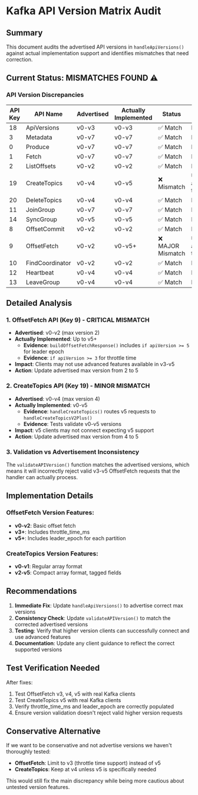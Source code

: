 # Kafka API Version Matrix Audit

## Summary
This document audits the advertised API versions in `handleApiVersions()` against actual implementation support and identifies mismatches that need correction.

## Current Status: MISMATCHES FOUND ⚠️

### API Version Discrepancies

| API Key | API Name | Advertised | Actually Implemented | Status | Action Needed |
|---------|----------|------------|---------------------|--------|---------------|
| 18 | ApiVersions | v0-v3 | v0-v3 | ✅ Match | None |
| 3 | Metadata | v0-v7 | v0-v7 | ✅ Match | None |
| 0 | Produce | v0-v7 | v0-v7 | ✅ Match | None |
| 1 | Fetch | v0-v7 | v0-v7 | ✅ Match | None |
| 2 | ListOffsets | v0-v2 | v0-v2 | ✅ Match | None |
| 19 | CreateTopics | v0-v4 | v0-v5 | ❌ Mismatch | Update advertised to v0-v5 |
| 20 | DeleteTopics | v0-v4 | v0-v4 | ✅ Match | None |
| 11 | JoinGroup | v0-v7 | v0-v7 | ✅ Match | None |
| 14 | SyncGroup | v0-v5 | v0-v5 | ✅ Match | None |
| 8 | OffsetCommit | v0-v2 | v0-v2 | ✅ Match | None |
| 9 | OffsetFetch | v0-v2 | v0-v5+ | ❌ MAJOR Mismatch | Update advertised to v0-v5 |
| 10 | FindCoordinator | v0-v2 | v0-v2 | ✅ Match | None |
| 12 | Heartbeat | v0-v4 | v0-v4 | ✅ Match | None |
| 13 | LeaveGroup | v0-v4 | v0-v4 | ✅ Match | None |

## Detailed Analysis

### 1. OffsetFetch API (Key 9) - CRITICAL MISMATCH
- **Advertised**: v0-v2 (max version 2)
- **Actually Implemented**: Up to v5+
  - **Evidence**: `buildOffsetFetchResponse()` includes `if apiVersion >= 5` for leader epoch
  - **Evidence**: `if apiVersion >= 3` for throttle time
- **Impact**: Clients may not use advanced features available in v3-v5
- **Action**: Update advertised max version from 2 to 5

### 2. CreateTopics API (Key 19) - MINOR MISMATCH  
- **Advertised**: v0-v4 (max version 4)
- **Actually Implemented**: v0-v5
  - **Evidence**: `handleCreateTopics()` routes v5 requests to `handleCreateTopicsV2Plus()`
  - **Evidence**: Tests validate v0-v5 versions
- **Impact**: v5 clients may not connect expecting v5 support
- **Action**: Update advertised max version from 4 to 5

### 3. Validation vs Advertisement Inconsistency
The `validateAPIVersion()` function matches the advertised versions, which means it will incorrectly reject valid v3-v5 OffsetFetch requests that the handler can actually process.

## Implementation Details

### OffsetFetch Version Features:
- **v0-v2**: Basic offset fetch
- **v3+**: Includes throttle_time_ms
- **v5+**: Includes leader_epoch for each partition

### CreateTopics Version Features:  
- **v0-v1**: Regular array format
- **v2-v5**: Compact array format, tagged fields

## Recommendations

1. **Immediate Fix**: Update `handleApiVersions()` to advertise correct max versions
2. **Consistency Check**: Update `validateAPIVersion()` to match the corrected advertised versions  
3. **Testing**: Verify that higher version clients can successfully connect and use advanced features
4. **Documentation**: Update any client guidance to reflect the correct supported versions

## Test Verification Needed

After fixes:
1. Test OffsetFetch v3, v4, v5 with real Kafka clients
2. Test CreateTopics v5 with real Kafka clients  
3. Verify throttle_time_ms and leader_epoch are correctly populated
4. Ensure version validation doesn't reject valid higher version requests

## Conservative Alternative

If we want to be conservative and not advertise versions we haven't thoroughly tested:
- **OffsetFetch**: Limit to v3 (throttle time support) instead of v5
- **CreateTopics**: Keep at v4 unless v5 is specifically needed

This would still fix the main discrepancy while being more cautious about untested version features.
